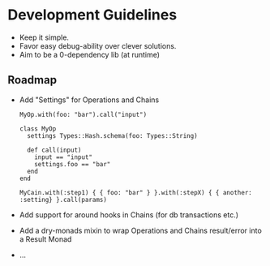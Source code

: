 # Development Guidelines

- Keep it simple.
- Favor easy debug-ability over clever solutions.
- Aim to be a 0-dependency lib (at runtime)

## Roadmap

- Add "Settings" for Operations and Chains

    ```
    MyOp.with(foo: "bar").call("input")

    class MyOp
      settings Types::Hash.schema(foo: Types::String)

      def call(input)
        input == "input"
        settings.foo == "bar"
      end
    end

    MyCain.with(:step1) { { foo: "bar" } }.with(:stepX) { { another: :setting} }.call(params)
    ```
- Add support for around hooks in Chains (for db transactions etc.)
- Add a dry-monads mixin to wrap Operations and Chains result/error into a Result Monad
- ...

